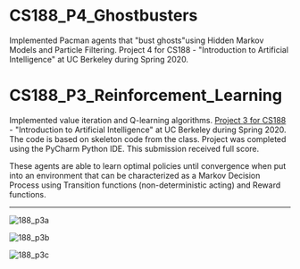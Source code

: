 # CS188_P4_Ghostbusters
Implemented Pacman agents that "bust ghosts"using Hidden Markov Models and Particle Filtering. Project 4 for CS188 - "Introduction to Artificial Intelligence" at UC Berkeley during Spring 2020.

# CS188_P3_Reinforcement_Learning
Implemented value iteration and Q-learning algorithms. [Project 3 for CS188](http://inst.eecs.berkeley.edu/~cs188/sp20/project3/) - "Introduction to Artificial Intelligence" at UC Berkeley during Spring 2020.
The code is based on skeleton code from the class. Project was completed using the PyCharm Python IDE. This submission received full score.

These agents are able to learn optimal policies until convergence when put into an environment that can be characterized as a Markov Decision Process using Transition functions (non-deterministic acting) and Reward functions.

---
![188_p3a](https://user-images.githubusercontent.com/54779918/83335690-be5d0d80-a2ae-11ea-93ce-13f9e2c3a3b6.gif)


![188_p3b](https://user-images.githubusercontent.com/54779918/83335701-d3d23780-a2ae-11ea-86ca-f3c5943df161.gif)


![188_p3c](https://user-images.githubusercontent.com/54779918/83335925-60312a00-a2b0-11ea-86cb-01cd2716828c.gif)



